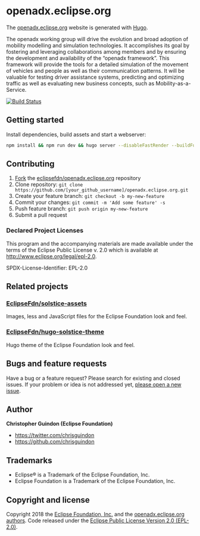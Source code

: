 # openadx.eclipse.org

The [openadx.eclipse.org](https://openadx.eclipse.org) website is generated with [Hugo](https://gohugo.io/documentation/).

The openadx working group will drive the evolution and broad adoption of mobility modelling and simulation technologies. It accomplishes its goal by fostering and leveraging collaborations among members and by ensuring the development and availability of the “openadx framework”. This framework will provide the tools for a detailed simulation of the movement of vehicles and people as well as their communication patterns. It will be valuable for testing driver assistance systems, predicting and optimizing traffic as well as evaluating new business concepts, such as Mobility-as-a-Service.

[![Build Status](https://travis-ci.org/EclipseFdn/openadx.eclipse.org.svg?branch=master)](https://travis-ci.org/EclipseFdn/openadx.eclipse.org)

## Getting started

Install dependencies, build assets and start a webserver:

```bash
npm install && npm run dev && hugo server --disableFastRender --buildFuture
```

## Contributing

1. [Fork](https://help.github.com/articles/fork-a-repo/) the [eclipsefdn/openadx.eclipse.org](https://github.com/eclipsefdn/openadx.eclipse.org) repository
2. Clone repository: `git clone https://github.com/[your_github_username]/openadx.eclipse.org.git`
3. Create your feature branch: `git checkout -b my-new-feature`
4. Commit your changes: `git commit -m 'Add some feature' -s`
5. Push feature branch: `git push origin my-new-feature`
6. Submit a pull request

### Declared Project Licenses

This program and the accompanying materials are made available under the terms
of the Eclipse Public License v. 2.0 which is available at
http://www.eclipse.org/legal/epl-2.0.

SPDX-License-Identifier: EPL-2.0

## Related projects

### [EclipseFdn/solstice-assets](https://github.com/EclipseFdn/solstice-assets)

Images, less and JavaScript files for the Eclipse Foundation look and feel.

### [EclipseFdn/hugo-solstice-theme](https://github.com/EclipseFdn/hugo-solstice-theme)

Hugo theme of the Eclipse Foundation look and feel. 

## Bugs and feature requests

Have a bug or a feature request? Please search for existing and closed issues. If your problem or idea is not addressed yet, [please open a new issue](https://github.com/eclipsefdn/openadx.eclipse.org/issues/new).

## Author

**Christopher Guindon (Eclipse Foundation)**

- <https://twitter.com/chrisguindon>
- <https://github.com/chrisguindon>

## Trademarks

* Eclipse® is a Trademark of the Eclipse Foundation, Inc.
* Eclipse Foundation is a Trademark of the Eclipse Foundation, Inc.

## Copyright and license

Copyright 2018 the [Eclipse Foundation, Inc.](https://www.eclipse.org) and the [openadx.eclipse.org authors](https://github.com/eclipsefdn/openadx.eclipse.org/graphs/contributors). Code released under the [Eclipse Public License Version 2.0 (EPL-2.0)](https://github.com/eclipsefdn/openadx.eclipse.org/blob/src/LICENSE).
